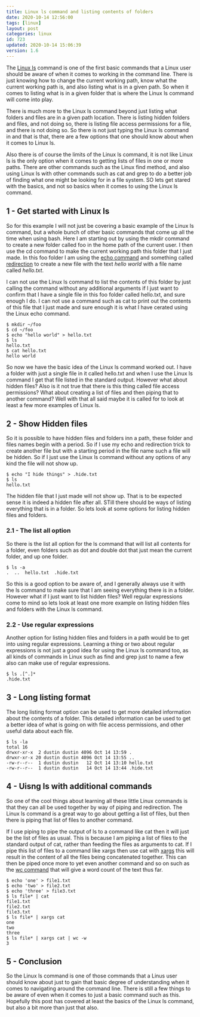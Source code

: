 ```yaml
---
title: Linux ls command and listing contents of folders
date: 2020-10-14 12:56:00
tags: [linux]
layout: post
categories: linux
id: 723
updated: 2020-10-14 15:06:39
version: 1.6
---
```


The [Linux ls](https://www.thegeekdiary.com/basic-ls-command-examples-in-linux/) command is one of the first basic commands that a Linux user should be aware of when it comes to working in the command line. There is just knowing how to change the current working path, know what the current working path is, and also listing what is in a given path. So when it comes to listing what is in a given folder that is where the Linux ls command will come into play.

There is much more to the Linux ls command beyond just listing what folders and files are in a given path location. There is listing hidden folders and files, and not doing so, there is listing file access permissions for a file, and there is not doing so. So there is not just typing the Linux ls command in and that is that, there are a few options that one should know about when it comes to Linux ls.

Also there is of course the limits of the Linux ls command, it is not like Linux ls is the only option when it comes to getting lists of files in one or more paths. There are other commands such as the Linux find method, and also using Linux ls with other commands such as cat and grep to do a better job of finding what one might be looking for in a file system. SO lets get stared with the basics, and not so basics when it comes to using the Linux ls command.

<!-- more -->

## 1 - Get started with Linux ls

So for this example I will not just be covering a basic example of the Linux ls command, but a whole bunch of other basic commands that come up all the time when using bash. Here I am starting out by using the mkdir command to create a new folder called foo in the home path of the current user. I then use the cd command to make the current working path this folder that I just made. In this foo folder I am using the [echo command](/2019/08/15/linux-echo/) and something called [redirection](/2020/10/02/linux-redirection/) to create a new file with the text _hello world_ with a file name called _hello.txt_.

I can not use the Linux ls command to list the contents of this folder by just calling the command without any additional arguments if I just want to confirm that I have a single file in this foo folder called hello.txt, and sure enough I do. I can not use a command such as cat to print out the contents of this file that I just made and sure enough it is what I have cerated using the Linux echo command.

```
$ mkdir ~/foo
$ cd ~/foo
$ echo "hello world" > hello.txt
$ ls
hello.txt
$ cat hello.txt
hello world
```

So now we have the basic idea of the Linux ls command worked out. I have a folder with just a single file in it called hello.txt and when I use the Linux ls command I get that file listed in the standard output. However what about hidden files? Also is it not true that there is this thing called file access permissions? What about creating a list of files and then piping that to another command? Well with that all said maybe it is called for to look at least a few more examples of Linux ls.

## 2 - Show Hidden files

So it is possible to have hidden files and folders inn a path, these folder and files names begin with a period. So if I use my echo and redirection trick to create another file but with a starting period in the file name such a file will be hidden. So if I just use the Linux ls command without any options of any kind the file will not show up.

```
$ echo "I hide things" > .hide.txt
$ ls
hello.txt
```

The hidden file that I just made will not show up. That is to be expected sense it is indeed a hidden file after all. STill there should be ways of listing everything that is in a folder. So lets look at some options for listing hidden files and folders.

### 2.1 - The list all option

So there is the list all option for the ls command that will list all contents for a folder, even folders such as dot and double dot that just mean the current folder, and up one folder.

```
$ ls -a
.  ..  hello.txt  .hide.txt
```

So this is a good option to be aware of, and I generally always use it with the ls command to make sure that I am seeing everything there is in a folder. However what if I just want to list hidden files? Well regular expressions come to mind so lets look at least one more example on listing hidden files and folders with the Linux ls command.

### 2.2 - Use regular expressions

Another option for listing hidden files and folders in a path would be to get into using regular expressions. Learning a thing or two about regular expressions is not just a good idea for using the Linux ls command too, as all kinds of commands in Linux such as find and grep just to name a few also can make use of regular expressions.

```
$ ls .[^.]*
.hide.txt
```

## 3 - Long listing format

The long listing format option can be used to get more detailed information about the contents of a folder. This detailed information can be used to get a better idea of what is going on with file access permissions, and other useful data about each file.

```
$ ls -la
total 16
drwxr-xr-x  2 dustin dustin 4096 Oct 14 13:59 .
drwxr-xr-x 20 dustin dustin 4096 Oct 14 13:55 ..
-rw-r--r--  1 dustin dustin   12 Oct 14 13:10 hello.txt
-rw-r--r--  1 dustin dustin   14 Oct 14 13:44 .hide.txt
```

## 4 - Uisng ls with additional commands

So one of the cool things about learning all these little Linux commands is that they can all be used together by way of piping and redirection. The Linux ls command is a great way to go about getting a list of files, but then there is piping that list of files to another command.

If I use piping to pipe the output of ls to a command like cat then it will just be the list of files as usual. This is because I am piping a list of files to the standard output of cat, rather than feeding the files as arguments to cat. If I pipe this list of files to a command like xargs then use cat with [xargs](/2020/09/26/linux-xargs/) this will result in the content of all the files being concatenated together. This can then be piped once more to yet even another command and so on such as the [wc command](/2020/10/13/linux-wc/) that will give a word count of the text thus far.

```
$ echo 'one' > file1.txt
$ echo 'two' > file2.txt
$ echo 'three' > file3.txt
$ ls file* | cat 
file1.txt
file2.txt
file3.txt
$ ls file* | xargs cat
one
two
three
$ ls file* | xargs cat | wc -w
3
```

## 5 - Conclusion

So the Linux ls command is one of those commands that a Linus user should know about just to gain that basic degree of understanding when it comes to navigating around the command line. There is still a few things to be aware of even when it comes to just a basic command such as this. Hopefully this post has covered at least the basics of the Linux ls command, but also a bit more than just that also.